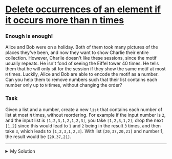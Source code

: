 # [Delete occurrences of an element if it occurs more than n times](https://www.codewars.com/kata/554ca54ffa7d91b236000023)

### Enough is enough!

Alice and Bob were on a holiday. Both of them took many pictures of the places they've been, and now they want to show Charlie their entire collection. However, Charlie doesn't like these sessions, since the motif usually repeats. He isn't fond of seeing the Eiffel tower 40 times.
He tells them that he will only sit for the session if they show the same motif at most `N` times. Luckily, Alice and Bob are able to encode the motif as a number. Can you help them to remove numbers such that their list contains each number only up to `N` times, without changing the order?

### Task

Given a list and a number, create a new `list` that contains each number of list at most `N` times, without reordering.
For example if the input number is `2`, and the input list is `[1,2,3,1,2,1,2,3]`, you take `[1,2,3,1,2]`, drop the next `[1,2]` since this would lead to `1` and `2` being in the result `3` times, and then take `3`, which leads to `[1,2,3,1,2,3]`.
With list `[20,37,20,21]` and number 1, the result would be `[20,37,21]`.

---

<details><summary>My Solution</summary>

```js
function deleteNth(arr, n) {
  let map = {} // Create a map to track the occurrences of each element

  return arr.filter(e => {
    map[e] = map[e] ? map[e] + 1 : 1 // Increment the count of occurrences for the current element
    return map[e] <= n // Filter elements based on the specified maximum occurrences (n)
  })
}
```

</details>
